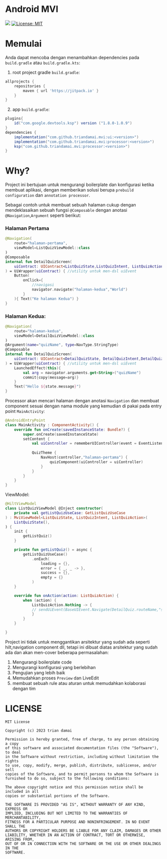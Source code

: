# Android MVI
[![](https://jitpack.io/v/triandamai/mvi.svg)](https://jitpack.io/#triandamai/mvi)
[![License: MIT](https://img.shields.io/badge/License-MIT-yellow.svg)](https://opensource.org/licenses/MIT)

# Memulai
Anda dapat mencoba dengan menambahkan dependencies pada `build.gradle` atau `build.gradle.kts`:
1. root project gradle `build.gradle`:
```groovy
allprojects {
    repositories {
        maven { url 'https://jitpack.io' }
    }
}
```
2. app `build.gradle`:
```groovy
plugins{
    id("com.google.devtools.ksp") version ("1.8.0-1.0.9")
}
dependencies {
    implementation("com.github.triandamai.mvi:ui:<version>")
    implementation("com.github.triandamai.mvi:processor:<version>")
    ksp("com.github.triandamai.mvi:processor:<version>")
}
```

# Why?
Project ini bertujuan untuk mengurangi boilerplate dan konfigurasi ketika membuat aplikasi, dengan memberikan solusi berupa `prebuild configuration` dan `annotation processor`.

Sebagai contoh untuk membuat sebuah halaman cukup dengan mendeklasaikan sebuah fungsi `@Composable` dengan anotasi `@Navigation`,`Argument` seperti berikut:

### Halaman Pertama

```kotlin
@Navigation(
    route="halaman-pertama",
    viewModel=ListQuizViewModel::class
)
@Composable
internal fun DetailQuizScreen(
    uiContract: UIContract<ListQuizState,ListQuizIntent, ListQuizAction>
) = UiWrapper(uiContract) { //utility untuk men-dsl uiEvent
    Button(
        onClick={
            //navigasi
            navigator.navigate("halaman-kedua","World")
        }
    ){ Text("Ke halaman Kedua") }
}
```
### Halaman Kedua:
```kotlin
@Navigation(
    route="halaman-kedua",
    viewModel=DetailQuizViewModel::class
)
@Argument(name="quizName", type=NavType.StringType)
@Composable
internal fun DetailQuizScreen(
    uiContract: UIContract<DetailQuizState, DetailQuizIntent,DetailQuizAction>
) = UiWrapper(uiContract) { //utility untuk men-dsl uiEvent
    LaunchedEffect(this){
        val arg = navigator.arguments.get<String>("quizName")
        commit{copy(message=arg)}
    }
    Text("Hello ${state.message}")
}
```
Processor akan mencari halaman dengan anotasi `Navigation` dan membuat component sesuai dengan nama module yang kemudian di pakai pada entry point  `MainActivity`:
```kotlin
@AndroidEntryPoint
class MainActivity : ComponentActivity() {
    override fun onCreate(savedInstanceState: Bundle?) {
        super.onCreate(savedInstanceState)
        setContent {
            val uiController = rememberUIController(event = EventListener())
            
            QuizTheme {
                NavHost(controller,"halaman-pertama") {
                    quizComponent(uiController = uiController)
                }
            }
        }
    }
}
```
ViewModel:
```kotlin
@HiltViewModel
class ListQuizViewModel @Inject constructor(
    private val getListQuizUseCase: GetListQuizUseCase
) : MviViewModel<ListQuizState, ListQuizIntent, ListQuizAction>(
    ListQuizState(),
) {
    init {
        getListQuiz()
    }

    private fun getListQuiz() = async {
        getListQuizUseCase()
            .onEach(
                loading = {},
                error = { _, _ -> },
                success = {},
                empty = {}
            )
    }

    override fun onAction(action: ListQuizAction) {
        when (action) {
            ListQuizAction.Nothing -> {
            // sendUiEvent(BaseUIEvent.Navigate(DetailQuiz.routeName,"sasas"))
            }
        }
    }

}
```

Project ini tidak untuk menggantikan arsitektur yang sudah ada seperti hilt,navigation component dll,
tetapi ini dibuat diatas arsitektur yang sudah ada dan akan men-cover beberapa permasalahan:
1. Mengurangi boilerplate code
2. Mengurangi konfigurasi yang berlebihan
3. Pengujian yang lebih baik
4. Memudahkan proses `Preview` dan LiveEdit
5. membuat sebuah rule atau aturan untuk memudahkan kolaborasi dengan tim

# LICENSE

```text
MIT License

Copyright (c) 2023 trian damai

Permission is hereby granted, free of charge, to any person obtaining a copy
of this software and associated documentation files (the "Software"), to deal
in the Software without restriction, including without limitation the rights
to use, copy, modify, merge, publish, distribute, sublicense, and/or sell
copies of the Software, and to permit persons to whom the Software is
furnished to do so, subject to the following conditions:

The above copyright notice and this permission notice shall be included in all
copies or substantial portions of the Software.

THE SOFTWARE IS PROVIDED "AS IS", WITHOUT WARRANTY OF ANY KIND, EXPRESS OR
IMPLIED, INCLUDING BUT NOT LIMITED TO THE WARRANTIES OF MERCHANTABILITY,
FITNESS FOR A PARTICULAR PURPOSE AND NONINFRINGEMENT. IN NO EVENT SHALL THE
AUTHORS OR COPYRIGHT HOLDERS BE LIABLE FOR ANY CLAIM, DAMAGES OR OTHER
LIABILITY, WHETHER IN AN ACTION OF CONTRACT, TORT OR OTHERWISE, ARISING FROM,
OUT OF OR IN CONNECTION WITH THE SOFTWARE OR THE USE OR OTHER DEALINGS IN THE
SOFTWARE.
```
